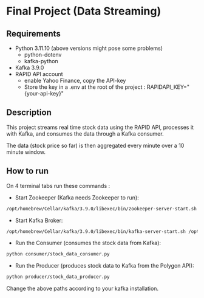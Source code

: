 # Final Project (Data Streaming)

## Requirements

- Python 3.11.10 (above versions might pose some problems)
	- python-dotenv
	- kafka-python
- Kafka 3.9.0
- RAPID API account
	- enable Yahoo Finance, copy the API-key
	- Store the key in a .env at the root of the project : RAPIDAPI_KEY="{your-api-key}"

## Description

This project streams real time stock data using the RAPID API, processes it with Kafka, and consumes the data through a Kafka consumer.  

The data (stock price so far) is then aggregated every minute over a 10 minute window.  

## How to run 

On 4 terminal tabs run these commands :

- Start Zookeeper (Kafka needs Zookeeper to run):
```bash
/opt/homebrew/Cellar/kafka/3.9.0/libexec/bin/zookeeper-server-start.sh /opt/homebrew/etc/kafka/zookeeper.properties
```
- Start Kafka Broker:
```bash
/opt/homebrew/Cellar/kafka/3.9.0/libexec/bin/kafka-server-start.sh /opt/homebrew/etc/kafka/server.properties
```
- Run the Consumer (consumes the stock data from Kafka):
```bash
python consumer/stock_data_consumer.py
```
- Run the Producer (produces stock data to Kafka from the Polygon API):
```bash
python producer/stock_data_producer.py
```

Change the above paths according to your kafka installation.

